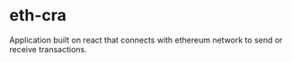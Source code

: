 # eth-cra
Application built on react that connects with ethereum network to send or receive transactions.
